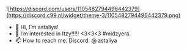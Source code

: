 
![https://discord.com/users/1105482794496442379](https://discord.c99.nl/widget/theme-3/1105482794496442379.png)

- 👋 Hi, I’m astaliya!
- 👀 I’m interested in Itzy!!!!! <3<3<3 #midzyera.
- 📫 How to reach me: Discord: @.astaliya
